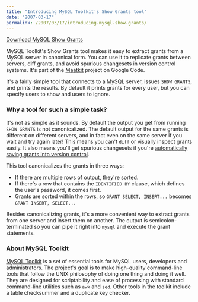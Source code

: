 ```yaml
---
title: "Introducing MySQL Toolkit's Show Grants tool"
date: "2007-03-17"
permalink: /2007/03/17/introducing-mysql-show-grants/
---
```

<p class="download">
  <a href="http://code.google.com/p/maatkit">Download MySQL Show Grants</a>
</p>

MySQL Toolkit's Show Grants tool makes it easy to extract grants from a MySQL server in canonical form. You can use it to replicate grants between servers, diff grants, and avoid spurious changesets in version control systems. It's part of the [Maatkit][1] project on Google Code.

It's a fairly simple tool that connects to a MySQL server, issues `SHOW GRANTS`, and prints the results. By default it prints grants for every user, but you can specify users to show and users to ignore.

### Why a tool for such a simple task?

It's not as simple as it sounds. By default the output you get from running `SHOW GRANTS` is not canonicalized. The default output for the same grants is different on different servers, and in fact even on the same server if you wait and try again later! This means you can't `diff` or visually inspect grants easily. It also means you'll get spurious changesets if you're [automatically saving grants into version control][2].

This tool canonicalizes the grants in three ways:

*   If there are multiple rows of output, they're sorted.
*   If there's a row that contains the `IDENTIFIED BY` clause, which defines the user's password, it comes first.
*   Grants are sorted within the rows, so `GRANT SELECT, INSERT...` becomes `GRANT INSERT, SELECT...`

Besides canonicalizing grants, it's a more convenient way to extract grants from one server and insert them on another. The output is semicolon-terminated so you can pipe it right into `mysql` and execute the grant statements.

### About MySQL Toolkit

[MySQL Toolkit][1] is a set of essential tools for MySQL users, developers and administrators. The project's goal is to make high-quality command-line tools that follow the UNIX philosophy of doing one thing and doing it well. They are designed for scriptability and ease of processing with standard command-line utilities such as `awk` and `sed`. Other tools in the toolkit include a table checksummer and a duplicate key checker.

 [1]: http://code.google.com/p/maatkit
 [2]: /blog/2006/07/09/so-you-think-your-code-is-in-version-control/
